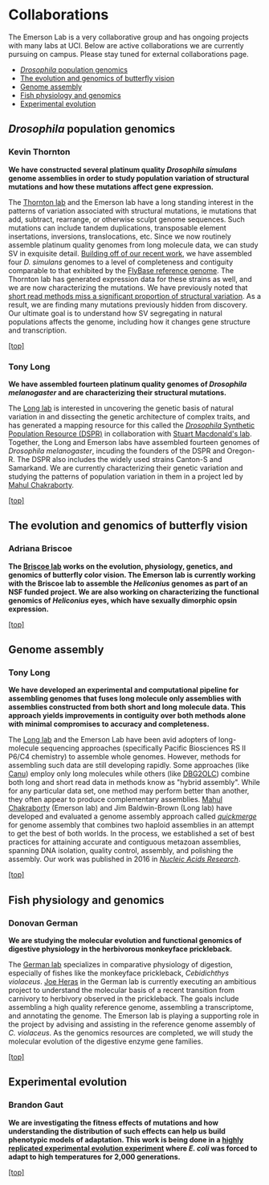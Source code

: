 <a name = 'top'></a>
# Collaborations
The Emerson Lab is a very collaborative group and has ongoing projects with many labs at UCI. Below are active collaborations we are currently pursuing on campus. Please stay tuned for external collaborations page.

* [*Drosophila* population genomics](#drosophilapopgen)
* [The evolution and genomics of butterfly vision](#butterflygenomics)
* [Genome assembly](#genomeassembly)
* [Fish physiology and genomics](#fishphysgen)
* [Experimental evolution](#experimentalevolution)

<a name = 'drosophilapopgen'></a>
## *Drosophila* population genomics

### Kevin Thornton

__We have constructed several platinum quality *Drosophila simulans* genome assemblies in order to study population variation of structural mutations and how these mutations affect gene expression.__

The [Thornton lab](http://www.molpopgen.org/) and the Emerson lab have a long standing interest in the patterns of variation associated with structural mutations, ie mutations that add, subtract, rearrange, or otherwise sculpt genome sequences. Such mutations can include tandem duplications, transposable element insertations, inversions, translocations, etc. Since we now routinely assemble platinum quality genomes from long molecule data, we can study SV in exquisite detail. [Building off of our recent work](/publications/#p18), we have assembled four *D. simulans* genomes to a level of completeness and contiguity comparable to that exhibited by the [FlyBase reference genome](http://flybase.org/). The Thornton lab has generated expression data for these strains as well, and we are now characterizing the mutations. We have previously noted that [short read methods miss a significant proportion of structural variation](/publications/#p21). As a result, we are finding many mutations previously hidden from discovery. Our ultimate goal is to understand how SV segregating in natural populations affects the genome, including how it changes gene structure and transcription.

[[top]](#top)

### Tony Long
__We have assembled fourteen platinum quality genomes of _Drosophila melanogaster_ and are characterizing their structural mutations.__

The [Long lab](http://wfitch.bio.uci.edu/~tdlong/sandvox/) is interested in uncovering the genetic basis of natural variation in and dissecting the genetic architecture of complex traits, and has generated a mapping resource for this called the [*Drosophila* Synthetic Population Resource (DSPR)](https://flyrils.org) in collaboration with [Stuart Macdonald's lab](https://molecularbiosciences.ku.edu/stuart-j-macdonald). Together, the Long and Emerson labs have assembled fourteen genomes of *Drosophila melanogaster*, incuding the founders of the DSPR and Oregon-R. The DSPR also includes the widely used strains Canton-S and Samarkand. We are currently characterizing their genetic variation and studying the patterns of population variation in them in a project led by [Mahul Chakraborty](/people/Chakraborty.html).

[[top]](#top)


<a name = 'butterflygenomics'></a>
## The evolution and genomics of butterfly vision

### Adriana Briscoe
__The [Briscoe lab](http://visiongene.bio.uci.edu/Adriana_Briscoe/Briscoe_Lab.html) works on the evolution, physiology, genetics, and genomics of butterfly color vision. The Emerson lab is currently working with the Briscoe lab to assemble the *Heliconius* genomes as part of an NSF funded project. We are also working on characterizing the functional genomics of *Heliconius* eyes, which have sexually dimorphic opsin expression.__

[[top]](#top)

<a name = 'genomeassembly'></a>
## Genome assembly

### Tony Long

__We have developed an experimental and computational pipeline for assembling genomes that fuses long molecule only assemblies with assemblies constructed from both short and long molecule data. This approach yields improvements in contiguity over both methods alone with minimal compromises to accuracy and completeness.__

The [Long lab](http://wfitch.bio.uci.edu/~tdlong/sandvox/) and the Emerson Lab have been avid adopters of long-molecule sequencing approaches (specifically Pacific Biosciences RS II P6/C4 chemistry) to assemble whole genomes. However, methods for assembling such data are still developing rapidly. Some approaches (like [Canu](https://github.com/marbl/canu)) employ only long molecules while others (like [DBG2OLC](https://github.com/yechengxi/DBG2OLC)) combine both long and short read data in methods know as "hybrid assembly". While for any particular data set, one method may perform better than another, they often appear to produce complementary assemblies. [Mahul Chakraborty](/people/Chakraborty.html) (Emerson lab) and Jim Baldwin-Brown (Long lab) have developed and evaluated a genome assembly approach called *[quickmerge](https://github.com/mahulchak/quickmerge)* for genome assembly that combines two haploid assemblies in an attempt to get the best of both worlds. In the process, we established a set of best practices for attaining accurate and contiguous metazoan assemblies, spanning DNA isolation, quality control, assembly, and polishing the assembly. Our work was published in 2016 in [*Nucleic Acids Research*](/publications/#p18).

[[top]](#top)

<a name = 'fishphysgen'></a>
## Fish physiology and genomics

### Donovan German

__We are studying the molecular evolution and functional genomics of digestive physiology in the herbivorous monkeyface prickleback.__

The [German lab](http://german.bio.uci.edu/) specializes in comparative physiology of digestion, especially of fishes like the monkeyface prickleback, *Cebidichthys violaceus*. [Joe Heras](http://josephheras.weebly.com/) in the German lab is currently executing an ambitious project to understand the molecular basis of a recent transition from carnivory to herbivory observed in the prickleback. The goals include assembling a high quality reference genome, assembling a transcriptome, and annotating the genome. The Emerson lab is playing a supporting role in the project by advising and assisting in the reference genome assembly of *C. violaceus*. As the genomics resources are completed, we will study the molecular evolution of the digestive enzyme gene families.

[[top]](#top)

<a name = 'experimentalevolution'></a>
## Experimental evolution

### Brandon Gaut

__We are investigating the fitness effects of mutations and how understanding the distribution of such effects can help us build phenotypic models of adaptation. This work is being done in a [highly replicated experimental evolution experiment](http://science.sciencemag.org/content/335/6067/457) where *E. coli* was forced to adapt to high temperatures for 2,000 generations.__

[[top]](#top)

<br><br><br><br><br><br><br><br><br><br><br><br><br><br><br><br><br><br><br><br><br><br><br><br><br><br><br><br><br><br><br><br><br><br><br><br><br><br><br><br><br><br><br><br><br><br><br><br><br><br>
